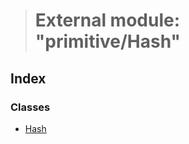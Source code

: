 > # External module: "primitive/Hash"

## Index

### Classes

* [Hash](../classes/_primitive_hash_.hash.md)